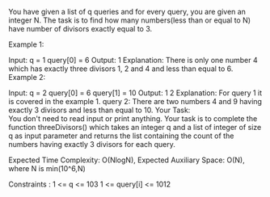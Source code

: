 You have given a list of q queries and for every query, you are given an integer N.  The task is to find how many numbers(less than or equal to N) have number of divisors exactly equal to 3.

Example 1:

Input:
q = 1
query[0] = 6
Output:
1
Explanation:
There is only one number 4 which has
exactly three divisors 1, 2 and 4 and
less than equal to 6.
Example 2:

Input:
q = 2
query[0] = 6
query[1] = 10
Output:
1
2
Explanation:
For query 1 it is covered in the
example 1.
query 2: There are two numbers 4 and 9
having exactly 3 divisors and less than
equal to 10.
Your Task:  
You don't need to read input or print anything. Your task is to complete the function threeDivisors() which takes an integer q and a list of integer of size q as input parameter and returns the list containing the count of the numbers having exactly 3 divisors for each query.

Expected Time Complexity: O(NlogN), 
Expected Auxiliary Space: O(N), where N is min(10^6,N)

Constraints :
1 <= q <= 103
1 <= query[i] <= 1012

